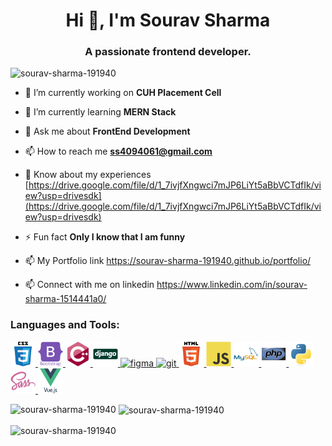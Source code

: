 <h1 align="center">Hi 👋, I'm Sourav Sharma</h1>
<h3 align="center">A passionate frontend developer.</h3>

<p align="left"> <img src="https://komarev.com/ghpvc/?username=sourav-sharma-191940&label=Profile%20views&color=0e75b6&style=flat" alt="sourav-sharma-191940" /> </p>

- 🔭 I’m currently working on **CUH Placement Cell**

- 🌱 I’m currently learning **MERN Stack**

- 💬 Ask me about **FrontEnd Development**

- 📫 How to reach me **ss4094061@gmail.com**

- 📄 Know about my experiences [https://drive.google.com/file/d/1_7ivjfXngwci7mJP6LiYt5aBbVCTdfIk/view?usp=drivesdk](https://drive.google.com/file/d/1_7ivjfXngwci7mJP6LiYt5aBbVCTdfIk/view?usp=drivesdk)

- ⚡ Fun fact **Only I know that I am funny**

- 📫 My Portfolio link https://sourav-sharma-191940.github.io/portfolio/
- 📫 Connect with me on linkedin https://www.linkedin.com/in/sourav-sharma-1514441a0/

<!-- <h3 align="left">Connect with me:</h3>
<p align="left">
<a href="https://twitter.com/souravs15135124" target="blank"><img align="center" src="https://raw.githubusercontent.com/rahuldkjain/github-profile-readme-generator/neutral-icons/src/images/icons/Social/twitter.svg" alt="souravs15135124" height="30" width="40" /></a>
<a href="https://linkedin.com/in/https://www.linkedin.com/in/sourav-sharma-1514441a0/" target="blank"><img align="center" src="https://raw.githubusercontent.com/rahuldkjain/github-profile-readme-generator/neutral-icons/src/images/icons/Social/linked-in-alt.svg" alt="https://www.linkedin.com/in/sourav-sharma-1514441a0/" height="30" width="40" /></a>
<a href="https://instagram.com/https://www.instagram.com/_sourav7050_/" target="blank"><img align="center" src="https://raw.githubusercontent.com/rahuldkjain/github-profile-readme-generator/neutral-icons/src/images/icons/Social/instagram.svg" alt="https://www.instagram.com/_sourav7050_/" height="30" width="40" /></a> -->
</p>

<h3 align="left">Languages and Tools:</h3>
<p align="left">  <a href="https://www.w3schools.com/css/" target="_blank"> <img src="https://raw.githubusercontent.com/devicons/devicon/master/icons/css3/css3-original-wordmark.svg" alt="css3" width="40" height="40"/> <a href="https://getbootstrap.com" target="_blank"> <img src="https://raw.githubusercontent.com/devicons/devicon/master/icons/bootstrap/bootstrap-plain-wordmark.svg" alt="bootstrap" width="40" height="40"/> </a> <a href="https://www.w3schools.com/cpp/" target="_blank"> <img src="https://raw.githubusercontent.com/devicons/devicon/master/icons/cplusplus/cplusplus-original.svg" alt="cplusplus" width="40" height="40"/> </a></a> <a href="https://www.djangoproject.com/" target="_blank"> <img src="https://raw.githubusercontent.com/devicons/devicon/master/icons/django/django-original.svg" alt="django" width="40" height="40"/> </a> <a href="https://www.figma.com/" target="_blank"> <img src="https://www.vectorlogo.zone/logos/figma/figma-icon.svg" alt="figma" width="40" height="40"/> </a> <a href="https://git-scm.com/" target="_blank"> <img src="https://www.vectorlogo.zone/logos/git-scm/git-scm-icon.svg" alt="git" width="40" height="40"/> </a> <a href="https://www.w3.org/html/" target="_blank"> <img src="https://raw.githubusercontent.com/devicons/devicon/master/icons/html5/html5-original-wordmark.svg" alt="html5" width="40" height="40"/> </a> <a href="https://developer.mozilla.org/en-US/docs/Web/JavaScript" target="_blank"> <img src="https://raw.githubusercontent.com/devicons/devicon/master/icons/javascript/javascript-original.svg" alt="javascript" width="40" height="40"/> </a> <a href="https://www.mysql.com/" target="_blank"> <img src="https://raw.githubusercontent.com/devicons/devicon/master/icons/mysql/mysql-original-wordmark.svg" alt="mysql" width="40" height="40"/> </a> <a href="https://www.php.net" target="_blank"> <img src="https://raw.githubusercontent.com/devicons/devicon/master/icons/php/php-original.svg" alt="php" width="40" height="40"/> </a> <a href="https://www.python.org" target="_blank"> <img src="https://raw.githubusercontent.com/devicons/devicon/master/icons/python/python-original.svg" alt="python" width="40" height="40"/> </a> <a href="https://sass-lang.com" target="_blank"> <img src="https://raw.githubusercontent.com/devicons/devicon/master/icons/sass/sass-original.svg" alt="sass" width="40" height="40"/> </a> <a href="https://vuejs.org/" target="_blank"> <img src="https://raw.githubusercontent.com/devicons/devicon/master/icons/vuejs/vuejs-original-wordmark.svg" alt="vuejs" width="40" height="40"/> </a> </p>

<p><img align="left" src="https://github-readme-stats.vercel.app/api/top-langs?username=sourav-sharma-191940&show_icons=true&locale=en&layout=compact" alt="sourav-sharma-191940" /></p>

<p>&nbsp;<img align="center" src="https://github-readme-stats.vercel.app/api?username=sourav-sharma-191940&show_icons=true&locale=en" alt="sourav-sharma-191940" /></p>

<p><img align="center" src="https://github-readme-streak-stats.herokuapp.com/?user=sourav-sharma-191940&" alt="sourav-sharma-191940" /></p>

